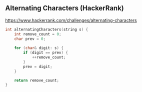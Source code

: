 ## Alternating Characters (HackerRank)

<https://www.hackerrank.com/challenges/alternating-characters>

```C++
int alternatingCharacters(string s) {
    int remove_count = 0;
    char prev = 0;
    
    for (char& digit: s) {
        if (digit == prev) {
            ++remove_count;
        }
        prev = digit;
    }

    return remove_count;
}
```
